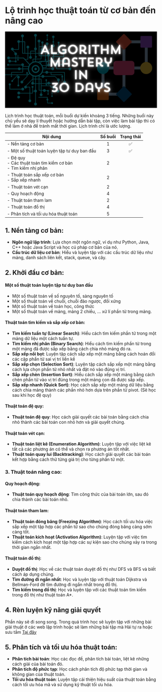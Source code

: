 # Lộ trình học thuật toán từ cơ bản đến nâng cao

<p align="center"> <img src="./01_numeric_digit_extraction/images/bg.png" alt="bg" /> </p>

Lịch trình học thuật toán, mỗi buổi dự kiến khoảng 3 tiếng. Những buổi này chủ yếu sẽ dạy lí thuyết hoặc hướng dẫn bài tập, còn việc làm bài tập thì có thể làm ở nhà để tránh mất thời gian. Lịch trình chỉ là ước lượng.

<div align="center">

|Nội dung|Số buổi|Trạng thái|
|---|:-:|:-:|
|- Nền tảng cơ bản|1|✅|
|- Một số thuật toán luyện tập tư duy ban đầu|3|✅|
|- Đệ quy<br>- Các thuật toán tìm kiểm cơ bản<br>- Tìm kiếm nhị phân|2||
|- Thuật toán sắp xếp cơ bản<br>- Sắp xếp nhanh|2||
|- Thuật toán vét cạn|2||
|- Quy hoạch động|4||
|- Thuật toán tham lam|2||
|- Thuật toán đồ thị|4||
|- Phân tích và tối ưu hóa thuật toán|5||

</div>

## 1. Nền tảng cơ bản:
   - **Ngôn ngữ lập trình**: Lựa chọn một ngôn ngữ, ví dụ như Python, Java, C++ hoặc Java Script và học cú pháp cơ bản của nó.
   - **Cấu trúc dữ liệu cơ bản**: Hiểu và luyện tập với các cấu trúc dữ liệu như mảng, danh sách liên kết, stack, queue, và cây.

## 2. Khởi đầu cơ bản:

#### Một số thuật toán luyện tập tư duy ban đầu
   - Một số thuật toán về số nguyên tố, sàng nguyên tố
   - Một số thuật toán về chuỗi, chuỗi đảo ngược, đối xứng
   - Một số thuật toán về toán học, công thức
   - Một số thuật toán về mảng, mảng 2 chiều, ... xử lí phần tử trong mảng.

#### Thuật toán tìm kiếm và sắp xếp cơ bản:
   - **Tìm kiếm tuần tự (Linear Search)**: Hiểu cách tìm kiếm phần tử trong một mảng dữ liệu một cách tuần tự.
   - **Tìm kiếm nhị phân (Binary Search)**: Hiểu cách tìm kiếm phần tử trong một mảng đã được sắp xếp bằng cách chia nhỏ mảng đó ra.
   - **Sắp xếp nổi bọt**: Luyện tập cách sắp xếp một mảng bằng cách hoán đổi các cặp phẩn tử sai vị trí liền kề
   - **Sắp xếp chọn (Selection Sort)**: Luyện tập cách sắp xếp một mảng bằng cách lựa chọn phần tử nhỏ nhất và đặt nó vào đúng vị trí.
   - **Sắp xếp chèn (Insertion Sort)**: Hiểu cách sắp xếp một mảng bằng cách chèn phần tử vào vị trí đúng trong một mảng con đã được sắp xếp.
   - **Sắp xếp nhanh (Quick Sort)**: Học cách sắp xếp một mảng dữ liệu bằng cách chia mảng thành các phần nhỏ hơn dựa trên phần tử pivot. (Sẽ học sau khi học đệ quy)

#### Thuật toán đệ quy:
   - **Thuật toán đệ quy**: Học cách giải quyết các bài toán bằng cách chia nhỏ thành các bài toán con nhỏ hơn và giải quyết chúng.

#### Thuật toán vét cạn:
   - **Thuật toán liệt kê (Enumeration Algorithm)**: Luyện tập với việc liệt kê tất cả các phương án có thể và chọn ra phương án tốt nhất.
   - **Thuật toán quay lui (Backtracking)**: Học cách giải quyết các bài toán kết hợp bằng cách thử từng giá trị cho từng phần tử một.

### 3. Thuật toán nâng cao:

#### Quy hoạch động:
   - **Thuật toán quy hoạch động**: Tìm công thức của bài toán lớn, sau đó chia thành các bài toán nhỏ.

#### Thuật toán tham lam:
   - **Thuật toán đóng băng (Freezing Algorithm)**: Học cách tối ưu hóa việc sắp xếp một tập hợp các phần tử sao cho chúng đóng băng càng sớm càng tốt.
   - **Thuật toán kích hoạt (Activation Algorithm)**: Luyện tập với việc tìm kiếm cách kích hoạt một tập hợp các sự kiện sao cho chúng xảy ra trong thời gian ngắn nhất.

#### Thuật toán đồ thị:
   - **Duyệt đồ thị**: Học về các thuật toán duyệt đồ thị như DFS và BFS và biết cách áp dụng chúng.
   - **Tìm đường đi ngắn nhất**: Học và luyện tập với thuật toán Dijkstra và Bellman-Ford để tìm đường đi ngắn nhất trong đồ thị.
   - **Tìm kiếm trong đồ thị**: Học và luyện tập với các thuật toán tìm kiếm trong đồ thị như thuật toán A*.

## 4. Rèn luyện kỹ năng giải quyết

Phần này sẽ đi song song. Trong quá trình học sẽ luyện tập với những bài giải thuật ở các web lập trình hoặc sẽ làm những bài tập mà Hải tự ra hoặc sưu tầm [Tại đây](https://github.com/zukahai/algotithm-training?tab=readme-ov-file#algotithm-training)

## 5. Phân tích và tối ưu hóa thuật toán:
   - **Phân tích bài toán**: Học các đọc đề, phân tích bài toán, liệt kê những cách giải của bài toán đó.
   - **Phân tích độ phức tạp**: Học cách phân tích độ phức tạp thời gian và không gian của thuật toán.
   - **Tối ưu hóa thuật toán**: Luyện tập cải thiện hiệu suất của thuật toán bằng cách tối ưu hóa mã và sử dụng kỹ thuật tối ưu hóa.
